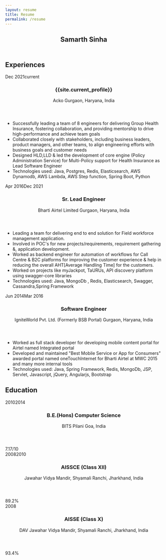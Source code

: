 ```yaml
---
layout: resume
title: Resume
permalink: /resume
---
```

<section id="main">
    <header id="title">
        <h1>Samarth Sinha</h1>
<!--         <span class="subtitle">{{site.current_profile}}</span> -->
    </header>
    <section class="main-block">
        <h2>
            <i class="fa fa-suitcase"></i> Experiences
        </h2>
    <section class="blocks">
        <div class="date">
            <span>Dec 2021</span><span>current</span>
        </div>
        <div class="decorator">
        </div>
        <div class="details">
            <header>
                <h3>{{site.current_profile}}</h3>
                <span class="place">Acko</span>
                <span class="location">Gurgaon, Haryana, India</span>
            </header>
            <div>
                <ul>
                   <li>Successfully leading a team of 8 engineers for delivering Group Health Insurance, fostering collaboration, and providing mentorship to drive high-performance and achieve team goals</li>
                   <li>Collaborated closely with stakeholders, including business leaders, product managers, and other teams, to align engineering efforts with business goals and customer needs</li>
                   <li>Designed HLD,LLD & led the development of core engine (Policy Administration Service) for Multi-Policy support for Health Insurance as Lead Software Engineer</li>
                   <li>Technologies used: Java, Postgres, Redis, Elasticsearch, AWS Dynamodb, AWS Lambda, AWS Step function, Spring Boot, Python</li>
                </ul>
            </div>
        </div></section>
        
<section class="blocks">
            <div class="date">
                <span>Apr 2016</span><span>Dec 2021</span>
            </div>
            <div class="decorator">
            </div>
            <div class="details">
                <header>
                    <h3>Sr. Lead Engineer</h3>
                    <span class="place">Bharti Airtel Limited</span>
                    <span class="location">Gurgaon, Haryana, India</span>
                </header>
                <div>
                    <ul>
                       <li>Leading a team for delivering end to end solution for Field workforce management application.</li>
                       <li>Involved in POC's for new projects/requirements, requirement gathering &, application development.
</li>
                       <li>Worked as backend engineer for automation of workflows for Call Centre & B2C platforms for improving the customer experience & help in reducing the overall AHT[Average Handling Time] for the customers.</li>
                       <li>Worked on projects like myJackpot, TaURUs, API discovery platform using swagger-core libraries</li>
                       <li> Technologies used: Java, MongoDb , Redis, Elasticsearch, Swagger, Cassandra,Spring
                            Framework</li>
                    </ul>
                </div>
            </div>
        </section>
        <section class="blocks">
            <div class="date">
                <span>Jun 2014</span><span>Mar 2016</span>
            </div>
            <div class="decorator">
            </div>
            <div class="details">
                <header>
                    <h3>Software Engineer</h3>
                    <span class="place">IgniteWorld Pvt. Ltd. (Formerly BSB Portal)</span>
                    <span class="location">Gurgaon, Haryana, India</span>
                </header>
                <div>
                    <ul>
                        <li> Worked as full stack developer for developing mobile content portal for Airtel named Integrated portal
                             </li>
                        <li> Developed and maintained "Best Mobile Service or App for Consumers" awarded portal named
                             oneTouchInternet for Bharti Airtel at MWC 2015
                            and many more internal tools</li>
                        <li>Technologies used: Java, Spring Framework, Redis, MongoDb, JSP, Servlet, Javascript, jQuery, Angularjs,
                            Bootstrap</li>
                    </ul>
                </div>
            </div>
        </section>
<!--         <section class="blocks">
            <div class="date">
                <span>Jul 2013</span><span>Dec 2013</span>
            </div>
            <div class="decorator">
            </div>
            <div class="details">
                <header>
                    <h3>Intern</h3>
                    <span class="place">BSB Portal Limited</span>
                    <span class="location">Gurgaon, Haryana, India</span>
                </header>
                <div>
                    <ul>
                        <li>Mobile Web Development for qrious.airtellive.com, a Q&A forum</li>
                        <li>Used PHP frameworks (CodeIgniter, Symfony), Twig, Memcached, MySQL</li>
                        <li>Improved page load time for admin tool by 20% by optimizing slow queries</li>
                        <li>Gained working knowledge of Github, Apache Solr, MongoDb</li>
                    </ul>
                </div>
            </div>
        </section> -->
    </section>
    <!--<section class="main-block">
        <h2>
            <i class="fa fa-folder-open"></i> Selected Projects
        </h2>
        <section class="blocks">
            <div class="date">
                <span>2015</span><span>2016</span>
            </div>
            <div class="decorator">
            </div>
            <div class="details">
                <header>
                    <h3>Some Project 1</h3>
                    <span class="place">Some workplace</span>
                </header>
                <div>
                    <ul>
                        <li>Lorem ipsum dolor sit amet, consectetur adipiscing elit</li>
                        <li>Lorem ipsum dolor sit amet, consectetur adipiscing elit. Proin nec mi ante. Etiam odio eros, placerat eu metus id, gravida eleifend odio. Vestibulum dapibus pharetra odio, egestas ullamcorper ipsum congue ac</li>
                        <li>Lorem ipsum dolor sit amet, consectetur adipiscing elit. Proin nec mi ante. Etiam odio eros, placerat eu metus id, gravida eleifend odio</li>
                    </ul>
                </div>
            </div>
        </section>
        <section class="blocks">
            <div class="date">
                <span>2014</span><span>2015</span>
            </div>
            <div class="decorator">
            </div>
            <div class="details">
                <header>
                    <h3>Some Project 2</h3>
                    <span class="place">Some workplace</span>
                </header>
                <div>
                    <ul>
                        <li>Lorem ipsum dolor sit amet, consectetur adipiscing elit. Proin nec mi ante. Etiam odio eros, placerat eu metus id, gravida eleifend odio. Vestibulum dapibus pharetra odio, egestas ullamcorper ipsum congue ac. Maecenas viverra tortor eget convallis vestibulum. Donec pulvinar venenatis est, non sollicitudin metus laoreet sed. Fusce tincidunt felis nec neque aliquet porttitor</li>
                    </ul>
                </div>
            </div>
        </section>
        <section class="blocks">
            <div class="date">
                <span>2014</span>
            </div>
            <div class="decorator">
            </div>
            <div class="details">
                <header>
                    <h3>Some Project 3</h3>
                    <span class="place">Some workplace</span>
                </header>
                <div>
                    <ul>
                        <li>Lorem ipsum dolor sit amet, consectetur adipiscing elit. Proin nec mi ante. Etiam odio eros, placerat eu metus id, gravida eleifend odio</li>
                    </ul>
                </div>
            </div>
        </section>
    </section>-->
    <section class="main-block concise">
        <h2>
            <i class="fa fa-graduation-cap"></i> Education
        </h2>
        <section class="blocks">
            <div class="date">
                <span>2010</span><span>2014</span>
            </div>
            <div class="decorator">
            </div>
            <div class="details">
                <header>
                    <h3>B.E.(Hons) Computer Science</h3>
                    <span class="place">BITS Pilani</span>
                    <span class="location">Goa, India</span>
                </header>
                <div>7.17/10</div>
                <!--<div>Pursued Bachelor of Engineering in Computer Science</div>-->
            </div>
        </section>
        <section class="blocks">
            <div class="date">
                <span>2008</span><span>2010</span>
            </div>
            <div class="decorator">
            </div>
            <div class="details">
                <header>
                    <h3>AISSCE (Class XII)</h3>
                    <span class="place">Jawahar Vidya Mandir, Shyamali</span>
                    <span class="location">Ranchi, Jharkhand, India</span>
                </header>
                <div>89.2%</div>
            </div>
        </section>
        <section class="blocks">
            <div class="date">
                <span>2008</span>
            </div>
            <div class="decorator">
            </div>
            <div class="details">
                <header>
                    <h3>AISSE (Class X)</h3>
                    <span class="place">DAV Jawahar Vidya Mandir, Shyamali</span>
                    <span class="location">Ranchi, Jharkhand, India</span>
                </header>
                <div>93.4%</div>
            </div>
        </section>
    </section>
</section>

